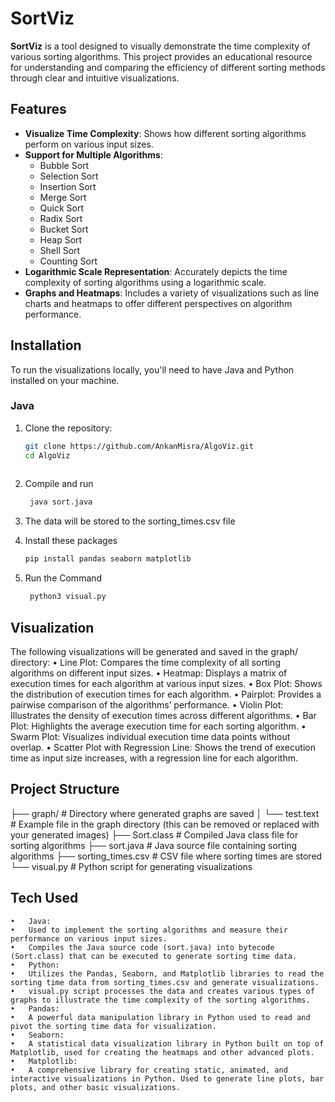 # SortViz

**SortViz** is a tool designed to visually demonstrate the time complexity of various sorting algorithms. This project provides an educational resource for understanding and comparing the efficiency of different sorting methods through clear and intuitive visualizations.

## Features

- **Visualize Time Complexity**: Shows how different sorting algorithms perform on various input sizes.
- **Support for Multiple Algorithms**:
  - Bubble Sort
  - Selection Sort
  - Insertion Sort
  - Merge Sort
  - Quick Sort
  - Radix Sort
  - Bucket Sort
  - Heap Sort
  - Shell Sort
  - Counting Sort
- **Logarithmic Scale Representation**: Accurately depicts the time complexity of sorting algorithms using a logarithmic scale.
- **Graphs and Heatmaps**: Includes a variety of visualizations such as line charts and heatmaps to offer different perspectives on algorithm performance.

## Installation

To run the visualizations locally, you'll need to have Java and Python installed on your machine.

### Java

1. Clone the repository:
   ```bash
   git clone https://github.com/AnkanMisra/AlgoViz.git
   cd AlgoViz
  
2. Compile and run
   ```bash
    java sort.java

3. The data will be stored to the sorting_times.csv file

4. Install these packages
    ```bash
   pip install pandas seaborn matplotlib
5. Run the Command
   ```bash
    python3 visual.py

## Visualization
The following visualizations will be generated and saved in the graph/ directory:
	•	Line Plot: Compares the time complexity of all sorting algorithms on different input sizes.
	•	Heatmap: Displays a matrix of execution times for each algorithm at various input sizes.
	•	Box Plot: Shows the distribution of execution times for each algorithm.
	•	Pairplot: Provides a pairwise comparison of the algorithms’ performance.
	•	Violin Plot: Illustrates the density of execution times across different algorithms.
	•	Bar Plot: Highlights the average execution time for each sorting algorithm.
	•	Swarm Plot: Visualizes individual execution time data points without overlap.
	•	Scatter Plot with Regression Line: Shows the trend of execution time as input size increases, with a regression line for each algorithm.

## Project Structure
├── graph/                      # Directory where generated graphs are saved
│   └── test.text               # Example file in the graph directory (this can be removed or replaced with your generated images)
├── Sort.class                  # Compiled Java class file for sorting algorithms
├── sort.java                   # Java source file containing sorting algorithms
├── sorting_times.csv           # CSV file where sorting times are stored
└── visual.py                   # Python script for generating visualizations

## Tech Used

	•	Java:
	•	Used to implement the sorting algorithms and measure their performance on various input sizes.
	•	Compiles the Java source code (sort.java) into bytecode (Sort.class) that can be executed to generate sorting time data.
	•	Python:
	•	Utilizes the Pandas, Seaborn, and Matplotlib libraries to read the sorting time data from sorting_times.csv and generate visualizations.
	•	visual.py script processes the data and creates various types of graphs to illustrate the time complexity of the sorting algorithms.
	•	Pandas:
	•	A powerful data manipulation library in Python used to read and pivot the sorting time data for visualization.
	•	Seaborn:
	•	A statistical data visualization library in Python built on top of Matplotlib, used for creating the heatmaps and other advanced plots.
	•	Matplotlib:
	•	A comprehensive library for creating static, animated, and interactive visualizations in Python. Used to generate line plots, bar plots, and other basic visualizations.

